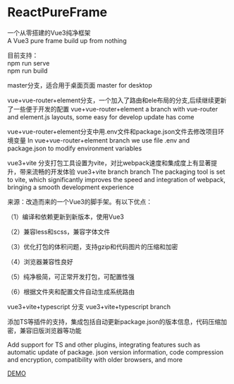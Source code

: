 # ReactPureFrame

一个从零搭建的Vue3纯净框架 <br/>
A Vue3 pure frame build up from nothing

目前支持：<br/>
npm run serve<br/>
npm run build

master分支，适合用于桌面页面
master for desktop

vue+vue-router+element分支，一个加入了路由和ele布局的分支,后续继续更新了一些便于开发的配置
vue+vue-router+element a branch with vue-router and element.js layouts, some easy for develop update has come

vue+vue-router+element分支中用.env文件和package.json文件去修改项目环境变量
In vue+vue-router+element branch we use file .env and package.json to modify environment variables

vue3+vite 分支打包工具设置为vite，对比webpack速度和集成度上有显著提升，带来流畅的开发体验
vue3+vite branch branch The packaging tool is set to vite, which significantly improves the speed and integration of webpack, bringing a smooth development experience



来源：改造而来的一个Vue3的脚手架。有以下优点：

（1）编译和依赖更新到新版本，使用Vue3

（2）兼容less和scss，兼容字体文件

（3）优化打包的体积问题，支持gzip和代码图片的压缩和加密

（4）浏览器兼容性良好

（5）纯净极简，可正常开发打包，可配置性强

（6）根据文件夹和配置文件自动生成系统路由

vue3+vite+typescript 分支
vue3+vite+typescript branch

添加TS等插件的支持，集成包括自动更新package.json的版本信息，代码压缩加密，兼容旧版浏览器等功能

Add support for TS and other plugins, integrating features such as automatic update of package. json version information, code compression and encryption, compatibility with older browsers, and more



[DEMO](dist/index.html)